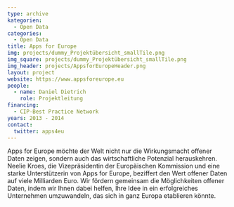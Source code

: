 ```yaml
---
type: archive
kategorien:
  - Open Data
categories:
  - Open Data
title: Apps for Europe
img: projects/dummy_Projektübersicht_smallTile.png
img_square: projects/dummy_Projektübersicht_smallTile.png
img_header: projects/AppsforEuropeHeader.png
layout: project
website: https://www.appsforeurope.eu
people:
  - name: Daniel Dietrich
    role: Projektleitung
financing:
  - CIP-Best Practice Network
years: 2013 - 2014
contact:
  twitter: apps4eu
---
```


Apps for Europe möchte der Welt nicht nur die Wirkungsmacht offener Daten zeigen, sondern auch das wirtschaftliche Potenzial herauskehren. Neelie Kroes, die Vizepräsidentin der Europäischen Kommission und eine starke Unterstützerin von Apps for Europe, beziffert den Wert offener Daten auf viele Milliarden Euro. Wir fördern gemeinsam die Möglichkeiten offener Daten, indem wir Ihnen dabei helfen, Ihre Idee in ein erfolgreiches Unternehmen umzuwandeln, das sich in ganz Europa etablieren könnte.
